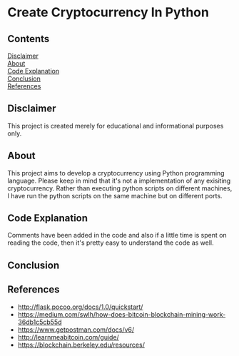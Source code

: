 # Create Cryptocurrency In Python

## Contents
  
[Disclaimer](#disclaimer)  
[About](#about)  
[Code Explanation]()  
[Conclusion](#conclusion)  
[References](#references)  

## Disclaimer

This project is created merely for educational and informational purposes only.

## About  

This project aims to develop a cryptocurrency using Python programming language. Please keep in mind that it's not a implementation of any exisiting cryptocurrency. Rather than executing python scripts on different machines, I have run the python scripts on the same machine but on different ports.

## Code Explanation

Comments have been added in the code and also if a little time is spent on reading the code, then it's pretty easy to understand the code as well.

## Conclusion

## References

* <http://flask.pocoo.org/docs/1.0/quickstart/>
* <https://medium.com/swlh/how-does-bitcoin-blockchain-mining-work-36db1c5cb55d>
* <https://www.getpostman.com/docs/v6/>
* <http://learnmeabitcoin.com/guide/>
* <https://blockchain.berkeley.edu/resources/>
